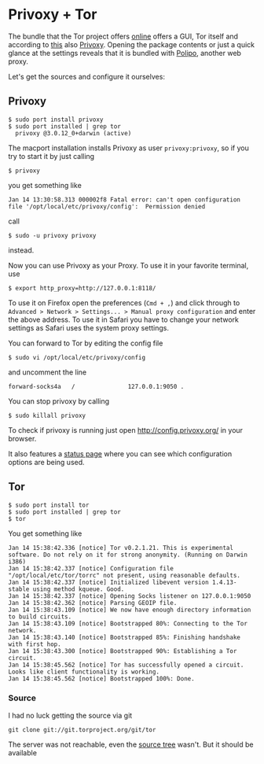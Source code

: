 # Privoxy + Tor #

The bundle that the Tor project offers [online](http://www.torproject.org/easy-download.html.en) offers a GUI, Tor itself and according to [this](http://www.torproject.org/download.html.en) also [Privoxy](http://www.privoxy.org/). Opening the package contents or just a quick glance at the settings reveals that it is bundled with [Polipo](http://www.pps.jussieu.fr/~jch/software/polipo/), another web proxy.

Let's get the sources and configure it ourselves:

## Privoxy ##

    $ sudo port install privoxy
    $ sudo port installed | grep tor
      privoxy @3.0.12_0+darwin (active)

The macport installation installs Privoxy as user `privoxy:privoxy`, so if you try to start it by just calling

    $ privoxy

you get something like

    Jan 14 13:30:58.313 000002f8 Fatal error: can't open configuration file '/opt/local/etc/privoxy/config':  Permission denied

call

    $ sudo -u privoxy privoxy

instead.

Now you can use Privoxy as your Proxy. To use it in your favorite terminal, use

    $ export http_proxy=http://127.0.0.1:8118/

To use it on Firefox open the preferences (`Cmd + ,`) and click through to `Advanced > Network > Settings... > Manual proxy configuration` and enter the above address. To use it in Safari you have to change your network settings as Safari uses the system proxy settings.

You can forward to Tor by editing the config file

    $ sudo vi /opt/local/etc/privoxy/config

and uncomment the line

    forward-socks4a   /               127.0.0.1:9050 .

You can stop privoxy by calling

    $ sudo killall privoxy

To check if privoxy is running just open <http://config.privoxy.org/>
in your browser.

It also features a [status page](http://config.privoxy.org/show-status) where you can see which configuration options are being used.

## Tor ##

    $ sudo port install tor
    $ sudo port installed | grep tor
    $ tor

You get something like

    Jan 14 15:38:42.336 [notice] Tor v0.2.1.21. This is experimental software. Do not rely on it for strong anonymity. (Running on Darwin i386)
    Jan 14 15:38:42.337 [notice] Configuration file "/opt/local/etc/tor/torrc" not present, using reasonable defaults.
    Jan 14 15:38:42.337 [notice] Initialized libevent version 1.4.13-stable using method kqueue. Good.
    Jan 14 15:38:42.337 [notice] Opening Socks listener on 127.0.0.1:9050
    Jan 14 15:38:42.362 [notice] Parsing GEOIP file.
    Jan 14 15:38:43.109 [notice] We now have enough directory information to build circuits.
    Jan 14 15:38:43.109 [notice] Bootstrapped 80%: Connecting to the Tor network.
    Jan 14 15:38:43.140 [notice] Bootstrapped 85%: Finishing handshake with first hop.
    Jan 14 15:38:43.300 [notice] Bootstrapped 90%: Establishing a Tor circuit.
    Jan 14 15:38:45.562 [notice] Tor has successfully opened a circuit. Looks like client functionality is working.
    Jan 14 15:38:45.562 [notice] Bootstrapped 100%: Done.

### Source ###

I had no luck getting the source via git

    git clone git://git.torproject.org/git/tor

The server was not reachable, even the [source tree](https://git.torproject.org/checkout/tor/master/) wasn't. But it should be available
